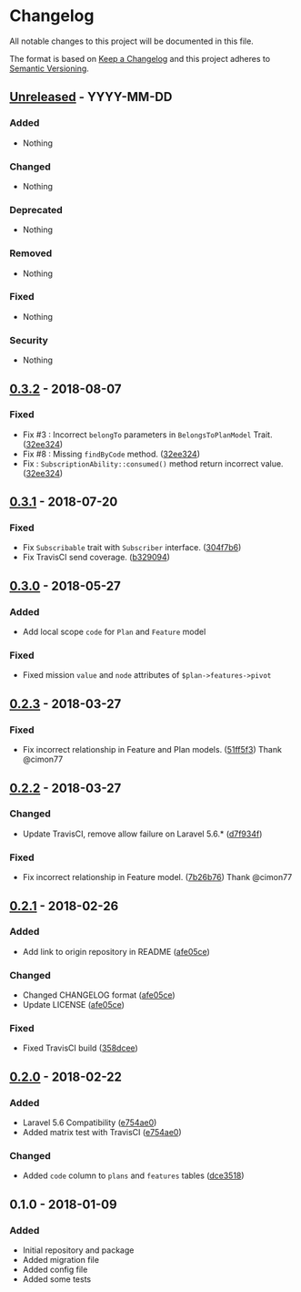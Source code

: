 # Changelog

All notable changes to this project will be documented in this file.

The format is based on [Keep a Changelog](http://keepachangelog.com/en/1.0.0/)
and this project adheres to [Semantic Versioning](http://semver.org/spec/v2.0.0.html).


## [Unreleased] - YYYY-MM-DD

### Added
- Nothing

### Changed
- Nothing

### Deprecated
- Nothing

### Removed
- Nothing

### Fixed
- Nothing

### Security
- Nothing



## [0.3.2] - 2018-08-07

### Fixed
- Fix #3 : Incorrect `belongTo` parameters in `BelongsToPlanModel` Trait. ([32ee324](https://github.com/oanhnn/laravel-pricing-plans/commit/32ee3243907feffbe80f3ae0a2f226ce3ca1f5df))
- Fix #8 : Missing `findByCode` method. ([32ee324](https://github.com/oanhnn/laravel-pricing-plans/commit/32ee3243907feffbe80f3ae0a2f226ce3ca1f5df))
- Fix : `SubscriptionAbility::consumed()` method return incorrect value. ([32ee324](https://github.com/oanhnn/laravel-pricing-plans/commit/32ee3243907feffbe80f3ae0a2f226ce3ca1f5df))



## [0.3.1] - 2018-07-20

### Fixed
- Fix `Subscribable` trait with `Subscriber` interface. ([304f7b6](https://github.com/oanhnn/laravel-pricing-plans/tree/304f7b60db149b52e76f847a7913349f113bb602))
- Fix TravisCI send coverage. ([b329094](https://github.com/oanhnn/laravel-pricing-plans/commit/b32909481d2116fc51793567f78acaec20cf9f98))



## [0.3.0] - 2018-05-27

### Added
- Add local scope `code` for `Plan` and `Feature` model

### Fixed
- Fixed mission `value` and `node` attributes of `$plan->features->pivot`



## [0.2.3] - 2018-03-27

### Fixed
- Fix incorrect relationship in Feature and Plan models. ([51ff5f3](https://github.com/oanhnn/laravel-pricing-plans/commit/51ff5f3644a318b999cc47491baa5d7c9d36d7ad))
  Thank @cimon77



## [0.2.2] - 2018-03-27

### Changed
- Update TravisCI, remove allow failure on Laravel 5.6.* ([d7f934f](https://github.com/oanhnn/laravel-pricing-plans/commit/d7f934f49637460d9978fac1d803b6fae095e6d4))

### Fixed
- Fix incorrect relationship in Feature model. ([7b26b76](https://github.com/oanhnn/laravel-pricing-plans/commit/7b26b7619a34af2e9a81921d50e343f552f081c4))
  Thank @cimon77



## [0.2.1] - 2018-02-26
### Added
- Add link to origin repository in README ([afe05ce](https://github.com/oanhnn/laravel-pricing-plans/commit/afe05cee6fd1c0b1e9f5fbfe672f48dd2cbb4967))

### Changed
- Changed CHANGELOG format ([afe05ce](https://github.com/oanhnn/laravel-pricing-plans/commit/afe05cee6fd1c0b1e9f5fbfe672f48dd2cbb4967))
- Update LICENSE ([afe05ce](https://github.com/oanhnn/laravel-pricing-plans/commit/afe05cee6fd1c0b1e9f5fbfe672f48dd2cbb4967))

### Fixed
- Fixed TravisCI build ([358dcee](https://github.com/oanhnn/laravel-pricing-plans/commit/358dcee6afbc99b75da967fcd25f4656d3dfa16b))



## [0.2.0] - 2018-02-22
### Added
- Laravel 5.6 Compatibility ([e754ae0](https://github.com/oanhnn/laravel-pricing-plans/commit/e754ae01a6c086d1c5b75074b1376a057d616b35))
- Added matrix test with TravisCI ([e754ae0](https://github.com/oanhnn/laravel-pricing-plans/commit/e754ae01a6c086d1c5b75074b1376a057d616b35))

### Changed
- Added `code` column to `plans` and `features` tables ([dce3518](https://github.com/oanhnn/laravel-pricing-plans/commit/dce351893d386d8cd8207608c8f92820767c8ac8))



## 0.1.0 - 2018-01-09
### Added
- Initial repository and package
- Added migration file
- Added config file
- Added some tests



[Unreleased]: https://github.com/oanhnn/laravel-pricing-plans/compare/v0.3.2...develop
[0.3.2]:      https://github.com/oanhnn/laravel-pricing-plans/compare/v0.3.1...v0.3.2
[0.3.1]:      https://github.com/oanhnn/laravel-pricing-plans/compare/v0.3.0...v0.3.1
[0.3.0]:      https://github.com/oanhnn/laravel-pricing-plans/compare/v0.2.3...v0.3.0
[0.2.3]:      https://github.com/oanhnn/laravel-pricing-plans/compare/v0.2.2...v0.2.3
[0.2.2]:      https://github.com/oanhnn/laravel-pricing-plans/compare/v0.2.1...v0.2.2
[0.2.1]:      https://github.com/oanhnn/laravel-pricing-plans/compare/v0.2.0...v0.2.1
[0.2.0]:      https://github.com/oanhnn/laravel-pricing-plans/compare/v0.1.0...v0.2.0
